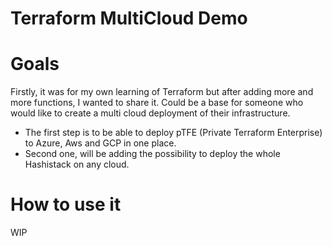 # Terraform MultiCloud Demo

# Goals 
Firstly, it was for my own learning of Terraform but after adding more and more functions, I wanted to share it.
Could be a base for someone who would like to create a multi cloud deployment of their infrastructure.

- The first step is to be able to deploy pTFE (Private Terraform Enterprise) to Azure, Aws and GCP in one place. 
- Second one, will be adding the possibility to deploy the whole Hashistack on any cloud.

# How to use it

WIP